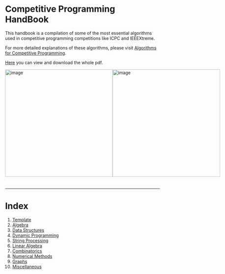 # Competitive Programming HandBook

This handbook is a compilation of some of the most essential algorithms used in competitive programming competitions like ICPC and IEEEXtreme.

For more detailed explanations of these algorithms, please visit [Algorithms for Competitive Programming](https://cp-algorithms.com/).

[Here](./Tex/build/main.pdf) you can view and download the whole pdf.

<div style="display: flex; justify-content: space-between; margin-bottom: 1cm;">
  <img src="https://static.wixstatic.com/media/088799_2ff03e2c9a2c4cdf94e4dca464d5cfa8~mv2.png" alt="image" width="350"/>
  <img src="https://ieeextreme.org/wp-content/uploads/2023/02/ieeextreme_logo_general.png" alt="image" width="350"/>
</div>

---

# Index

1. [Template](./Algorithms/Template/1_template.cpp)
2. [Algebra](./Algorithms/Algebra/index.md) 
3. [Data Structures](./Algorithms/DataStructures/index.md)
4. [Dynamic Programming](./Algorithms/DynamicProgramming/index.md)
5. [String Processing](./Algorithms/StringProcessing/index.md)
6. [Linear Algebra](./Algorithms/LinearAlgebra/index.md)
7. [Combinatorics](./Algorithms/Combinatorics/index.md)
8. [Numerical Methods](./Algorithms/NumericalMethods/index.md)
9. [Graphs](./Algorithms/Graphs/index.md)
10. [Miscellaneous](./Algorithms/Miscellaneous/index.md)